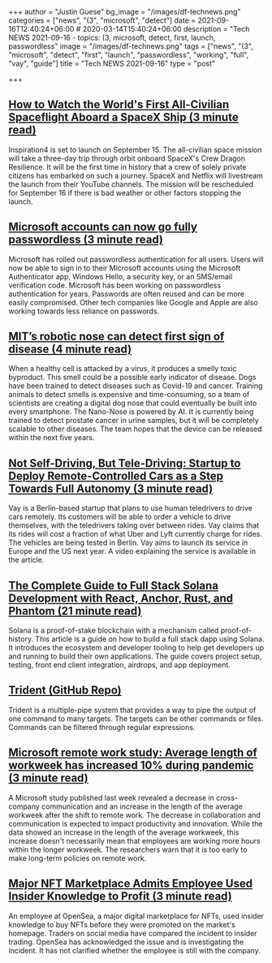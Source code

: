 +++
author = "Justin Guese"
bg_image = "/images/df-technews.png"
categories = ["news", "(3", "microsoft", "detect"]
date = 2021-09-16T12:40:24+06:00 # 2020-03-14T15:40:24+06:00
description = "Tech NEWS 2021-09-16 - topics: (3, microsoft, detect, first, launch, passwordless"
image = "/images/df-technews.png"
tags = ["news", "(3", "microsoft", "detect", "first", "launch", "passwordless", "working", "full", "vay", "guide"]
title = "Tech NEWS 2021-09-16"
type = "post"

+++

## [How to Watch the World's First All-Civilian Spaceflight Aboard a SpaceX Ship (3 minute read)](https://www.vice.com/en/article/5dbvwb/how-to-watch-the-worlds-first-all-civilian-spaceflight-aboard-a-spacex-ship)

Inspiration4 is set to launch on September 15. The all-civilian space mission will take a three-day trip through orbit onboard SpaceX's Crew Dragon Resilience. It will be the first time in history that a crew of solely private citizens has embarked on such a journey. SpaceX and Netflix will livestream the launch from their YouTube channels. The mission will be rescheduled for September 16 if there is bad weather or other factors stopping the launch.

## [Microsoft accounts can now go fully passwordless (3 minute read)](https://www.theverge.com/2021/9/15/22675175/microsoft-account-passwordless-no-password-security-feature)

Microsoft has rolled out passwordless authentication for all users. Users will now be able to sign in to their Microsoft accounts using the Microsoft Authenticator app, Windows Hello, a security key, or an SMS/email verification code. Microsoft has been working on passwordless authentication for years. Passwords are often reused and can be more easily compromised. Other tech companies like Google and Apple are also working towards less reliance on passwords.

## [MIT’s robotic nose can detect first sign of disease (4 minute read)](https://www.freethink.com/technology/mits-robotic-nose-can-detect-first-sign-of-disease)

When a healthy cell is attacked by a virus, it produces a smelly toxic byproduct. This smell could be a possible early indicator of disease. Dogs have been trained to detect diseases such as Covid-19 and cancer. Training animals to detect smells is expensive and time-consuming, so a team of scientists are creating a digital dog nose that could eventually be built into every smartphone. The Nano-Nose is powered by AI. It is currently being trained to detect prostate cancer in urine samples, but it will be completely scalable to other diseases. The team hopes that the device can be released within the next five years.

## [Not Self-Driving, But Tele-Driving: Startup to Deploy Remote-Controlled Cars as a Step Towards Full Autonomy (3 minute read)](https://singularityhub.com/2021/09/15/not-self-driving-but-tele-driving-startup-to-deploy-remote-controlled-cars-as-a-step-towards-full-autonomy/)

Vay is a Berlin-based startup that plans to use human teledrivers to drive cars remotely. Its customers will be able to order a vehicle to drive themselves, with the teledrivers taking over between rides. Vay claims that its rides will cost a fraction of what Uber and Lyft currently charge for rides. The vehicles are being tested in Berlin. Vay aims to launch its service in Europe and the US next year. A video explaining the service is available in the article.

## [The Complete Guide to Full Stack Solana Development with React, Anchor, Rust, and Phantom (21 minute read)](https://dev.to/dabit3/the-complete-guide-to-full-stack-solana-development-with-react-anchor-rust-and-phantom-3291)

Solana is a proof-of-stake blockchain with a mechanism called proof-of-history. This article is a guide on how to build a full stack dapp using Solana. It introduces the ecosystem and developer tooling to help get developers up and running to build their own applications. The guide covers project setup, testing, front end client integration, airdrops, and app deployment.

## [Trident (GitHub Repo)](https://github.com/MGessinger/trident)

Trident is a multiple-pipe system that provides a way to pipe the output of one command to many targets. The targets can be other commands or files. Commands can be filtered through regular expressions.

## [Microsoft remote work study: Average length of workweek has increased 10% during pandemic (3 minute read)](https://www.geekwire.com/2021/microsoft-remote-work-study-average-length-workweek-increased-10-pandemic/)

A Microsoft study published last week revealed a decrease in cross-company communication and an increase in the length of the average workweek after the shift to remote work. The decrease in collaboration and communication is expected to impact productivity and innovation. While the data showed an increase in the length of the average workweek, this increase doesn't necessarily mean that employees are working more hours within the longer workweek. The researchers warn that it is too early to make long-term policies on remote work.

## [Major NFT Marketplace Admits Employee Used Insider Knowledge to Profit (3 minute read)](https://www.vice.com/en/article/xgxj43/major-nft-marketplace-admits-employee-used-insider-knowledge-to-profit)

An employee at OpenSea, a major digital marketplace for NFTs, used insider knowledge to buy NFTs before they were promoted on the market's homepage. Traders on social media have compared the incident to insider trading. OpenSea has acknowledged the issue and is investigating the incident. It has not clarified whether the employee is still with the company.

